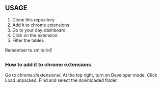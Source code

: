 ## USAGE

1. Clone this repository
2. Add it to [chrome extensions](chrome://extensions)
3. Go to your day_dashboard
4. Click on the extension
5. Filter the tables

Remember to smile 🤓✌

### How to add it to chrome extensions
Go to chrome://extensions/.
At the top right, turn on Developer mode.
Click Load unpacked.
Find and select the downloaded folder.

